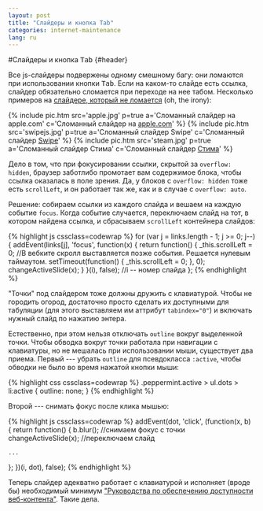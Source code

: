 ```yaml
---
layout: post
title: "Слайдеры и кнопка Tab"
categories: internet-maintenance
lang: ru
---
```


#Слайдеры и кнопка <kbd>Tab</kbd> {#header}

Все js-слайдеры подвержены одному смешному багу: они ломаются при использовании кнопки <kbd>Tab</kbd>. Если на каком-то слайде есть ссылка, слайдер обязательно сломается при переходе на нее табом. Несколько примеров на [слайдере, который не ломается](/scripts/peppermint/) (oh, the irony):

<div class="peppermint js-peppermint">
  {% include pic.htm src='apple.jpg' p=true a='Сломанный слайдер на apple.com' c='Сломанный слайдер на <a href="http://apple.com">apple.com</a>' %}
  {% include pic.htm src='swipejs.jpg' p=true a='Сломанный слайдер Swipe' c='Сломанный слайдер <a href="http://swipejs.com">Swipe</a>' %}
  {% include pic.htm src='steam.jpg' p=true a='Сломанный слайдер Стима' c='Сломанный слайдер <a href="http://store.steampowered.com">Стима</a>' %}
</div>

Дело в том, что при фокусировании ссылки, скрытой за `overflow: hidden`, браузер заботлибо промотает вам содержимое блока, чтобы ссылка оказалась в поле зрения. Да, у блоков с `overflow: hidden` тоже есть `scrollLeft`, и он работает так же, как и в случае с `overflow: auto`.

Решение: собираем ссылки из каждого слайда и вешаем на каждую событие `focus`. Когда событие случается, переключаем слайд на тот, в котором найдена ссылка, и сбрасываем `scrollLeft` контейнера слайдов:

{% highlight js cssclass=codewrap %}
for (var j = links.length - 1; j >= 0; j--) {
  addEvent(links[j], 'focus', function(x) {
    return function() {
      _this.scrollLeft = 0;
      //В вебките скролл выставляется позже события. Решается нулевым таймаутом.
      setTimeout(function() {
        _this.scrollLeft = 0;
      }, 0);
      changeActiveSlide(x);
    }
  }(i), false); //i -- номер слайда
};
{% endhighlight %}

"Точки" под слайдером тоже должны дружить с клавиатурой. Чтобы не городить огород, достаточно просто сделать их доступными для табуляции (для этого выставляем им аттрибут `tabindex="0"`) и включать нужный слайд по нажатию энтера.

Естественно, при этом нельзя отключать `outline` вокруг выделенной точки. Чтобы обводка вокруг точки работала при навигации с клавиатуры, но не мешалась при использовании мыши, существует два приема. Первый --- убрать `outline` для псевдокласса `:active`, чтобы обводки не было во время нажатой кнопки мыши:

{% highlight css cssclass=codewrap %}
.peppermint.active > ul.dots > li:active {
  outline: none;
}
{% endhighlight %}

Второй --- снимать фокус после клика мышью:

{% highlight js cssclass=codewrap %}
addEvent(dot, 'click', (function(x, b) {
  return function() {
    b.blur(); //снимаем фокус с точки
    changeActiveSlide(x); //переключаем слайд
    
    ...

  };
})(i, dot), false);
{% endhighlight %}

Теперь слайдер адекватно работает с клавиатурой и исполняет (вроде бы) необходимый минимум <a href="http://www.w3.org/Translations/WCAG20-ru/" class="iconlink">"<span>Руководства по обеспечению доступности веб-контента</span>"</a>. Такие дела.

